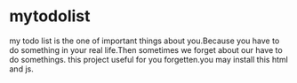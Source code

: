 # mytodolist
my todo list
is the one of important things about you.Because you have to do something in your real life.Then sometimes we forget about our have to do somethings.
this project useful for you forgetten.you may install this html and js. 
